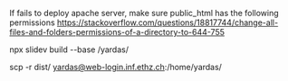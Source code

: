 If fails to deploy apache server, make sure public_html has the following permissions https://stackoverflow.com/questions/18817744/change-all-files-and-folders-permissions-of-a-directory-to-644-755

npx slidev build --base /yardas/

scp -r dist/ yardas@web-login.inf.ethz.ch:/home/yardas/